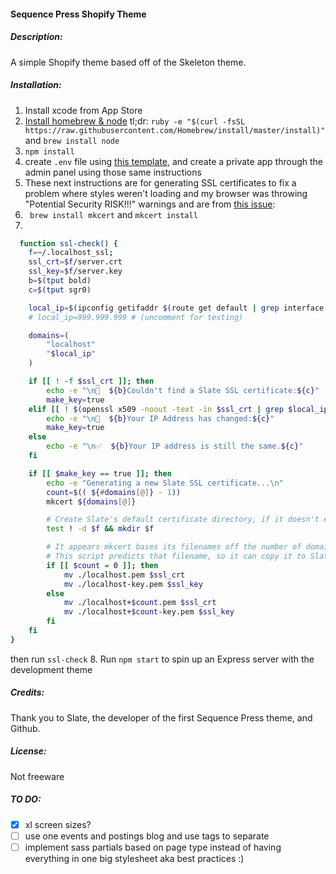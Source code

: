 #### Sequence Press Shopify Theme

##### Description:
A simple Shopify theme based off of the Skeleton theme.

##### Installation:

1. Install xcode from App Store
2. [Install homebrew & node](https://blog.teamtreehouse.com/install-node-js-npm-mac) tl;dr: ``` ruby -e "$(curl -fsSL https://raw.githubusercontent.com/Homebrew/install/master/install)" ``` and ``` brew install node ```
3. ``` npm install ```
4. create ``` .env ``` file using [this template](https://shopify.github.io/slate/docs/connect-to-your-store), and create a private app through the admin panel using those same instructions
5. These next instructions are for generating SSL certificates to fix a problem where styles weren't loading and my browser was throwing "Potential Security RISK!!!" warnings and are from [this issue](https://github.com/Shopify/slate/issues/726#issuecomment-425675011):
6. ``` brew install mkcert``` and ``` mkcert install ```
7.
```bash
  function ssl-check() {
    f=~/.localhost_ssl;
    ssl_crt=$f/server.crt
    ssl_key=$f/server.key
    b=$(tput bold)
    c=$(tput sgr0)

    local_ip=$(ipconfig getifaddr $(route get default | grep interface | awk '{print $2}'))
    # local_ip=999.999.999 # (uncomment for testing)

    domains=(
        "localhost"
        "$local_ip"
    )

    if [[ ! -f $ssl_crt ]]; then
        echo -e "\n🛑  ${b}Couldn't find a Slate SSL certificate:${c}"
        make_key=true
    elif [[ ! $(openssl x509 -noout -text -in $ssl_crt | grep $local_ip) ]]; then
        echo -e "\n🛑  ${b}Your IP Address has changed:${c}"
        make_key=true
    else
        echo -e "\n✅  ${b}Your IP address is still the same.${c}"
    fi

    if [[ $make_key == true ]]; then
        echo -e "Generating a new Slate SSL certificate...\n"
        count=$(( ${#domains[@]} - 1))
        mkcert ${domains[@]}

        # Create Slate's default certificate directory, if it doesn't exist
        test ! -d $f && mkdir $f

        # It appears mkcert bases its filenames off the number of domains passed after the first one.
        # This script predicts that filename, so it can copy it to Slate's default location.
        if [[ $count = 0 ]]; then
            mv ./localhost.pem $ssl_crt
            mv ./localhost-key.pem $ssl_key
        else
            mv ./localhost+$count.pem $ssl_crt
            mv ./localhost+$count-key.pem $ssl_key
        fi
    fi
}
```
then run ``` ssl-check ```
8. Run ``` npm start ``` to spin up an Express server with the development theme


##### Credits:
Thank you to Slate, the developer of the first Sequence Press theme, and Github.

##### License:
Not freeware

##### TO DO:

- [x] xl screen sizes?
- [ ] use one events and postings blog and use tags to separate
- [ ] implement sass partials based on page type instead of having everything in one big stylesheet aka best practices :)

